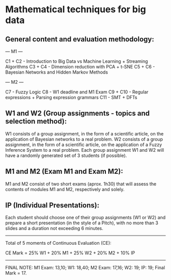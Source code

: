 # Mathematical techniques for big data

## General content and evaluation methodology:

— M1 —

C1 + C2 - Introduction to Big Data vs Machine Learning + Streaming Algorithms 
C3 + C4 - Dimension reduction with PCA + t-SNE 
C5 + C6 - Bayesian Networks and Hidden Markov Methods 

— M2 —

C7 - Fuzzy Logic 
C8 - W1 deadline and M1 Exam
C9 + C10 - Regular expressions + Parsing expression grammars 
C11 - SMT + DFTs 

## W1 and W2 (Group assignments - topics and selection method):

W1 consists of a group assignment, in the form of a scientific article, on the application of Bayesian networks to a real problem. W2 consists of a group assignment, in the form of a scientific article, on the application of a Fuzzy Inference System to a real problem. Each group assignment W1 and W2 will have a randomly generated set of 3 students (if possible). 

## M1 and M2 (Exam M1 and Exam M2):

M1 and M2 consist of two short exams (aprox. 1h30) that will assess the contents of modules M1 and M2, respectively and solely.

## IP (Individual Presentations):

Each student should choose one of their group assignments (W1 or W2) and prepare a short presentation (in the style of a Pitch), with no more than 3 slides and a duration not exceeding 6 minutes.

___________________________________________________________________________________

Total of 5 moments of Continuous Evaluation (CE):

CE Mark = 25% W1 + 20% M1 + 25% W2 + 20% M2 + 10% IP

___________________________________________________________________________________

FINAL NOTE:  M1 Exam: 13,10; W1: 18,40; M2 Exam: 17,16; W2: 19; IP: 19; Final Mark = 17.
